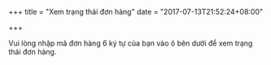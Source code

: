 +++
title = "Xem trạng thái đơn hàng"
date = "2017-07-13T21:52:24+08:00"

+++

Vui lòng nhập mã đơn hàng 6 ký tự của bạn vào ô bên dưới để xem trạng thái đơn hàng.